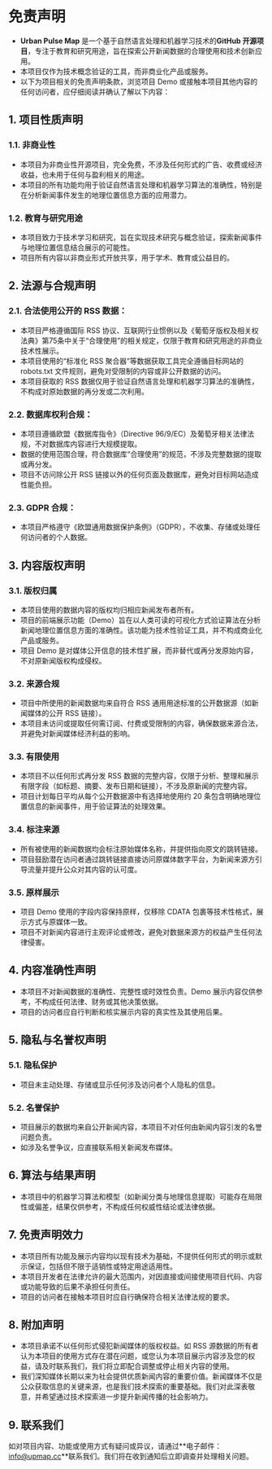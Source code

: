 # 免责声明
 - **Urban Pulse Map** 是一个基于自然语言处理和机器学习技术的**GitHub 开源项目**，专注于教育和研究用途，旨在探索公开新闻数据的合理使用和技术创新应用。
 - 本项目仅作为技术概念验证的工具，而非商业化产品或服务。
 - 以下为项目相关的免责声明条款，浏览项目 Demo 或接触本项目其他内容的任何访问者，应仔细阅读并确认了解以下内容：

## 1. 项目性质声明
### 1.1. 非商业性
 - 本项目为非商业性开源项目，完全免费，不涉及任何形式的广告、收费或经济收益，也未用于任何与盈利相关的用途。
 - 本项目的所有功能均用于验证自然语言处理和机器学习算法的准确性，特别是在分析新闻事件发生的地理位置信息方面的应用潜力。
### 1.2. 教育与研究用途
 - 本项目致力于技术学习和研究，旨在实现技术研究与概念验证，探索新闻事件与地理位置信息结合展示的可能性。
 - 项目所有内容以非商业形式开放共享，用于学术、教育或公益目的。

## 2. 法源与合规声明  
 ### 2.1. 合法使用公开的 RSS 数据：
  - 本项目严格遵循国际 RSS 协议、互联网行业惯例以及《葡萄牙版权及相关权法典》第75条中关于“合理使用”的相关规定，仅限于教育和研究用途的非商业技术性展示。
  - 本项目使用的“标准化 RSS 聚合器”等数据获取工具完全遵循目标网站的 robots.txt 文件规则，避免对受限制的内容或非公开数据的访问。
  - 本项目获取的 RSS 数据仅用于验证自然语言处理和机器学习算法的准确性，不构成对原始数据的再分发或二次利用。
 ### 2.2. 数据库权利合规：
  - 本项目遵循欧盟《数据库指令》（Directive 96/9/EC）及葡萄牙相关法律法规，不对数据库内容进行大规模提取。
  - 数据的使用范围合理，符合数据库“合理使用”的规范，不涉及完整数据的提取或再分发。
  - 项目不访问除公开 RSS 链接以外的任何页面及数据库，避免对目标网站造成性能负担。
 ### 2.3. GDPR 合规：
  - 本项目严格遵守《欧盟通用数据保护条例》（GDPR），不收集、存储或处理任何访问者的个人数据。

## 3. 内容版权声明  
### 3.1. 版权归属
  - 本项目使用的数据内容的版权均归相应新闻发布者所有。
  - 项目的前端展示功能（Demo）旨在以人类可读的可视化方式验证算法在分析新闻地理位置信息方面的准确性。该功能为技术性验证工具，并不构成商业化产品或服务。  
  - 项目 Demo 是对媒体公开信息的技术性扩展，而非替代或再分发原始内容，不对原新闻版权构成侵权。
 ### 3.2. 来源合规
  - 项目中所使用的新闻数据均来自符合 RSS 通用用途标准的公开数据源（如新闻媒体的公开 RSS 链接）。
  - 本项目未访问或提取任何需订阅、付费或受限制的内容，确保数据来源合法，并避免对新闻媒体经济利益的影响。
 ### 3.3. 有限使用
  - 本项目不以任何形式再分发 RSS 数据的完整内容，仅限于分析、整理和展示有限字段（如标题、摘要、发布日期和链接），不涉及原新闻的完整内容。
  - 项目计划每日平均从每个公开数据源中有选择地使用约 20 条包含明确地理位置信息的新闻事件，用于验证算法的处理效果。
 ### 3.4. 标注来源
  - 所有被使用的新闻数据均会标注原始媒体名称，并提供指向原文的跳转链接。
  - 项目鼓励潜在访问者通过跳转链接直接访问原媒体数字平台，为新闻来源方引导流量并提升公众对其内容的认可度。
 ### 3.5. 原样展示
  - 项目 Demo 使用的字段内容保持原样，仅移除 CDATA 包裹等技术性格式，展示方式与原媒体一致。
  - 项目不对新闻内容进行主观评论或修改，避免对数据来源方的权益产生任何法律侵害。

## 4. 内容准确性声明  
  - 本项目不对新闻数据的准确性、完整性或时效性负责。Demo 展示内容仅供参考，不构成任何法律、财务或其他决策依据。
  - 项目的访问者应自行判断和核实展示内容的真实性及其使用后果。

## 5. 隐私与名誉权声明  
### 5.1. 隐私保护
  - 项目未主动处理、存储或显示任何涉及访问者个人隐私的信息。
### 5.2. 名誉保护
  - 项目展示的数据均来自公开新闻内容，本项目不对任何由新闻内容引发的名誉问题负责。
  - 如涉及名誉争议，应直接联系相关新闻发布媒体。

## 6. 算法与结果声明 
  - 本项目中的机器学习算法和模型（如新闻分类与地理信息提取）可能存在局限性或偏差，结果仅供参考，不构成任何权威性结论或法律依据。

## 7. 免责声明效力 
  - 本项目所有功能及展示内容均以现有技术为基础，不提供任何形式的明示或默示保证，包括但不限于适销性或特定用途适用性。
  - 本项目开发者在法律允许的最大范围内，对因直接或间接使用项目代码、内容或功能导致的后果不承担任何责任。
  - 项目的访问者在接触本项目时应自行确保符合相关法律法规的要求。

## 8. 附加声明
  - 本项目承诺不以任何形式侵犯新闻媒体的版权权益。如 RSS 源数据的所有者认为本项目的使用方式存在潜在问题，或您认为本项目展示内容涉及您的权益，请及时联系我们，我们将立即配合调整或停止相关内容的使用。
  - 我们深知媒体长期以来为社会提供优质新闻内容的重要价值。新闻媒体不仅是公众获取信息的关键来源，也是我们技术探索的重要基础。我们对此深表敬意，并希望通过技术探索进一步提升新闻传播的社会影响力。

## 9. 联系我们 
 如对项目内容、功能或使用方式有疑问或异议，请通过**电子邮件：[info@upmap.cc](mailto:info@upmap.cc)**联系我们。我们将在收到通知后立即调查并处理相关问题。